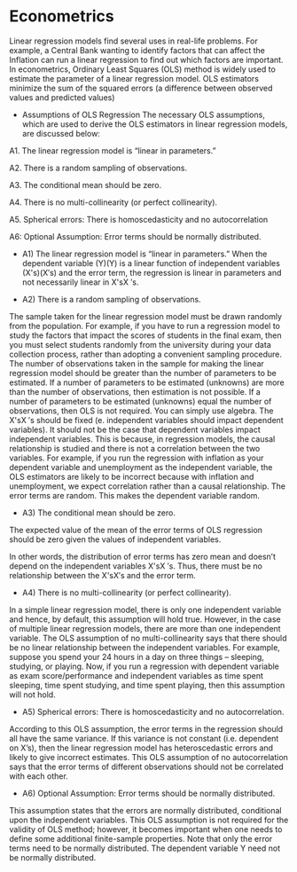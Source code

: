 # Econometrics
Linear regression models find several uses in real-life problems. For example, a Central Bank wanting to identify factors that can affect the Inflation can run a linear regression to find out which factors are important. In econometrics, Ordinary Least Squares (OLS) method is widely used to estimate the parameter of a linear regression model. OLS estimators minimize the sum of the squared errors (a difference between observed values and predicted values)
- Assumptions of OLS Regression
The necessary OLS assumptions, which are used to derive the OLS estimators in linear regression models, are discussed below:

A1. The linear regression model is “linear in parameters.”

A2. There is a random sampling of observations.

A3. The conditional mean should be zero.

A4. There is no multi-collinearity (or perfect collinearity).

A5. Spherical errors: There is homoscedasticity and no autocorrelation

A6: Optional Assumption: Error terms should be normally distributed.

- A1) The linear regression model is “linear in parameters.”
When the dependent variable (Y)(Y) is a linear function of independent variables (X's)(X′s) and the error term, the regression is linear in parameters and not necessarily linear in X'sX ′s.

- A2) There is a random sampling of observations.

The sample taken for the linear regression model must be drawn randomly from the population. For example, if you have to run a regression model to study the factors that impact the scores of students in the final exam, then you must select students randomly from the university during your data collection process, rather than adopting a convenient sampling procedure.
The number of observations taken in the sample for making the linear regression model should be greater than the number of parameters to be estimated. If a number of parameters to be estimated (unknowns) are more than the number of observations, then estimation is not possible. If a number of parameters to be estimated (unknowns) equal the number of observations, then OLS is not required. You can simply use algebra.
The X'sX ′s should be fixed (e. independent variables should impact dependent variables). It should not be the case that dependent variables impact independent variables. This is because, in regression models, the causal relationship is studied and there is not a correlation between the two variables. For example, if you run the regression with inflation as your dependent variable and unemployment as the independent variable, the OLS estimators are likely to be incorrect because with inflation and unemployment, we expect correlation rather than a causal relationship.
The error terms are random. This makes the dependent variable random.

- A3) The conditional mean should be zero.

The expected value of the mean of the error terms of OLS regression should be zero given the values of independent variables.


In other words, the distribution of error terms has zero mean and doesn’t depend on the independent variables X'sX ′s. Thus, there must be no relationship between the X'sX′s and the error term.

- A4) There is no multi-collinearity (or perfect collinearity).

In a simple linear regression model, there is only one independent variable and hence, by default, this assumption will hold true. However, in the case of multiple linear regression models, there are more than one independent variable. The OLS assumption of no multi-collinearity says that there should be no linear relationship between the independent variables. For example, suppose you spend your 24 hours in a day on three things – sleeping, studying, or playing. Now, if you run a regression with dependent variable as exam score/performance and independent variables as time spent sleeping, time spent studying, and time spent playing, then this assumption will not hold.

- A5) Spherical errors: There is homoscedasticity and no autocorrelation.

According to this OLS assumption, the error terms in the regression should all have the same variance.
If this variance is not constant (i.e. dependent on X’s), then the linear regression model has heteroscedastic errors and likely to give incorrect estimates.
This OLS assumption of no autocorrelation says that the error terms of different observations should not be correlated with each other.

- A6) Optional Assumption: Error terms should be normally distributed.

This assumption states that the errors are normally distributed, conditional upon the independent variables. This OLS assumption is not required for the validity of OLS method; however, it becomes important when one needs to define some additional finite-sample properties. Note that only the error terms need to be normally distributed. The dependent variable Y need not be normally distributed.


